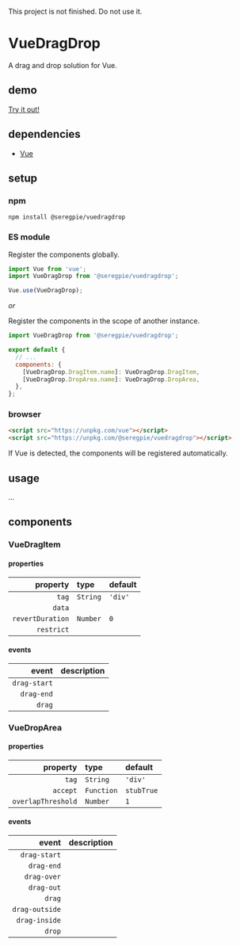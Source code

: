 This project is not finished. Do not use it.

# VueDragDrop

A drag and drop solution for Vue.

## demo

[Try it out!](https://seregpie.github.io/VueDragDrop/)

## dependencies

- [Vue](https://github.com/vuejs/vue)

## setup

### npm

```shell
npm install @seregpie/vuedragdrop
```

### ES module

Register the components globally.

```javascript
import Vue from 'vue';
import VueDragDrop from '@seregpie/vuedragdrop';

Vue.use(VueDragDrop);
```

*or*

Register the components in the scope of another instance.

```javascript
import VueDragDrop from '@seregpie/vuedragdrop';

export default {
  // ...
  components: {
    [VueDragDrop.DragItem.name]: VueDragDrop.DragItem,
    [VueDragDrop.DropArea.name]: VueDragDrop.DropArea,
  },
};
```

### browser

```html
<script src="https://unpkg.com/vue"></script>
<script src="https://unpkg.com/@seregpie/vuedragdrop"></script>
```

If Vue is detected, the components will be registered automatically.

## usage

...

## components

### VueDragItem

#### properties

| property | type | default |
| ---: | :--- | :--- |
| `tag` | `String` | `'div'` |
| `data` | | |
| `revertDuration` | `Number` | `0` |
| `restrict` | | |

#### events

| event | description |
| ---: | :--- |
| `drag-start` | |
| `drag-end` | |
| `drag` | |

### VueDropArea

#### properties

| property | type | default |
| ---: | :--- | :--- |
| `tag` | `String` | `'div'` |
| `accept` | `Function` | `stubTrue` |
| `overlapThreshold` | `Number` | `1` |

#### events

| event | description |
| ---: | :--- |
| `drag-start` | |
| `drag-end` | |
| `drag-over` | |
| `drag-out` | |
| `drag` | |
| `drag-outside` | |
| `drag-inside` | |
| `drop` | |
